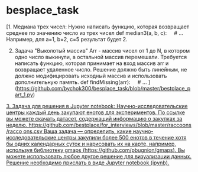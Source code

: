 # besplace_task

[1. Медиана трех чисел:
Нужно написать функцию, которая возвращает среднее по значению число
из трех чисел
def median3(a, b, c):
    # ...
Например, для a=1, b=2, c=5 результат будет 2.

2. Задача &quot;Выколотый массив&quot;
Arr - массив чисел от 1 до N, в котором одно число выкинули, а остальной
массив перемешали. Требуется написать функцию, которая принимает на
вход массив arr и возвращает удаленное число. Решение должно быть
линейным, не должно модифицировать исходный массив и использовать
дополнительную память.
def findMissing(arr):
    # ...
](https://github.com/bychok300/besplace_task/blob/master/bestplace_part_1.py)
     
     
[3. Задача для решения в Jupyter notebook:
Научно-исследовательские центры каждый день закупают енотов для
экспериментов. По ссылке вы можете скачать датасет, содержащий
информацию о закупках за
неделю. https://github.com/bestplace/for_interviews/blob/master/raccoons/racco
ons.csv Ваша задача — определить, какие научно-исследовательские
центры закупили более 500 енотов в течение хотя бы одних календарных
суток и нарисовать их на карте, например, используя библиотеку gmaps
(https://github.com/pbugnion/gmaps). Вы можете использовать любое другое
решение для визуализации данных. Решение необходимо прислать в виде
Jupyter notebook (ipynb).](https://github.com/bychok300/besplace_task/blob/master/raccoons/Untitled.ipynb)

